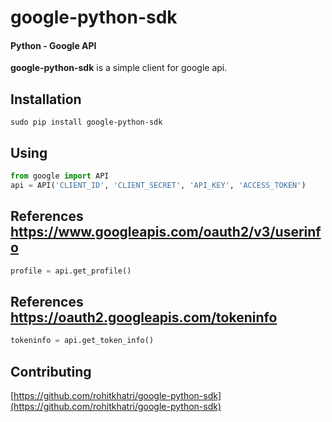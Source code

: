 google-python-sdk
===================
#### Python - Google API

**google-python-sdk** is a simple client for google api.

## Installation
``` 
sudo pip install google-python-sdk
```

## Using
```python
from google import API
api = API('CLIENT_ID', 'CLIENT_SECRET', 'API_KEY', 'ACCESS_TOKEN')
```

## References https://www.googleapis.com/oauth2/v3/userinfo
```python
profile = api.get_profile()
```

## References https://oauth2.googleapis.com/tokeninfo
```python
tokeninfo = api.get_token_info()
```


## Contributing
[https://github.com/rohitkhatri/google-python-sdk](https://github.com/rohitkhatri/google-python-sdk)